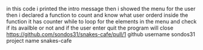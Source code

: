 in this code i printed the intro message then i showed the menu for the user
then i declared a function to count and know what user orderd
inside the function it has counter while to loop for the elements in the menu and check if its availble or not 
and if the user enter quit the program will close 
https://github.com/sondos31/snakes-cafe/pull/1
github username sondos31
project name snakes-cafe
